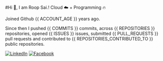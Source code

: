 #Hi 👋, I am Roop Sai.!
Cloud ☁️ + Programming 🔥 

Joined Github {{ ACCOUNT_AGE }} years ago.

Since then I pushed {{ COMMITS }} commits, across {{ REPOSITORIES }} repositories, opened {{ ISSUES }} issues, submitted {{ PULL_REQUESTS }} pull requests and contributed to {{ REPOSITORIES_CONTRIBUTED_TO }} public repositories.

[![LinkedIn](https://img.shields.io/badge/LinkedIn-blue.svg?style=for-the-badge&logo=linkedin)](https://www.linkedin.com/in/roopsai/)
[![Facebook](https://img.shields.io/badge/facebook-blue.svg?style=for-the-badge&logo=facebook&logoColor=white)](https://www.facebook.com/roopsai.surampudi.1)
